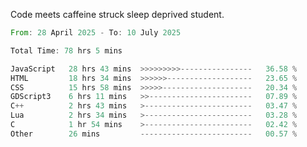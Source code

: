 Code meets caffeine struck sleep deprived student.

<!--START_SECTION:waka-->

```rust
From: 28 April 2025 - To: 10 July 2025

Total Time: 78 hrs 5 mins

JavaScript   28 hrs 43 mins  >>>>>>>>>----------------   36.58 %
HTML         18 hrs 34 mins  >>>>>>-------------------   23.65 %
CSS          15 hrs 58 mins  >>>>>--------------------   20.34 %
GDScript3    6 hrs 11 mins   >>-----------------------   07.89 %
C++          2 hrs 43 mins   >------------------------   03.47 %
Lua          2 hrs 34 mins   >------------------------   03.28 %
C            1 hr 54 mins    >------------------------   02.42 %
Other        26 mins         -------------------------   00.57 %
```

<!--END_SECTION:waka-->
